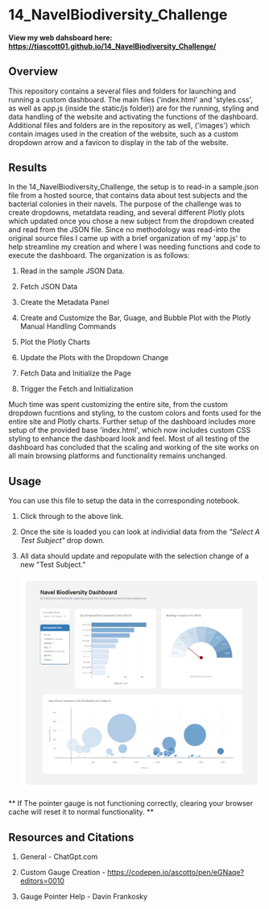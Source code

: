# 14_NavelBiodiversity_Challenge

#### View my web dahsboard here: https://tiascott01.github.io/14_NavelBiodiversity_Challenge/

## Overview

This repository contains a several files and folders for launching and running a custom dashboard. The main files ('index.html' and 'styles.css', as well as app.js (inside the static/js folder)) are for the running, styling and data handling of the website and activating the functions of the dashboard. Additional files and folders are in the repository as well, ('images') which contain images used in the creation of the website, such as a custom dropdown arrow and a favicon to display in the tab of the website.

## Results

In the 14_NavelBiodiversity_Challenge, the setup is to read-in a sample.json file from a hosted source, that contains data about test subjects and the bacterial colonies in their navels. The purpose of the challenge was to create dropdowns, metatdata reading, and several different Plotly plots which updated once you chose a new subject from the dropdown created and read from the JSON file. Since no methodology was read-into the original source files I came up with a brief organization of my 'app.js' to help streamline my creation and where I was needing functions and code to execute the dashboard. The organization is as follows:

1. Read in the sample JSON Data.

2. Fetch JSON Data
   
3. Create the Metadata Panel

4. Create and Customize the Bar, Guage, and Bubble Plot with the Plotly Manual Handling Commands

5. Plot the Plotly Charts

6. Update the Plots with the Dropdown Change

7. Fetch Data and Initialize the Page

8. Trigger the Fetch and Initialization


Much time was spent customizing the entire site, from the custom dropdown fucntions and styling, to the custom colors and fonts used for the entire site and Plotly charts. Further setup of the dashboard includes more setup of the provided base 'index.html', which now includes custom CSS styling to enhance the dashboard look and feel. Most of all testing of the dashboard has concluded that the scaling and working of the site works on all main browsing platforms and functionality remains unchanged.




## Usage

You can use this file to setup the data in the corresponding notebook.

1. Click through to the above link.

2. Once the site is loaded you can look at individial data from the <i>"Select A Test Subject"</i> drop down. 
   
3. All data should update and repopulate with the selection change of a new "Test Subject."
    <p align="center">
    <img src="https://github.com/tiascott01/14_NavelBiodiversity_Challenge/blob/main/Resources/screenshot.png" width="750">
    </p>


** If The pointer gauge is not functioning correctly, clearing your browser cache will reset it to normal functionality. **

## Resources and Citations

1. General - ChatGpt.com

2. Custom Gauge Creation - https://codepen.io/ascotto/pen/eGNaqe?editors=0010

3. Gauge Pointer Help - Davin Frankosky
